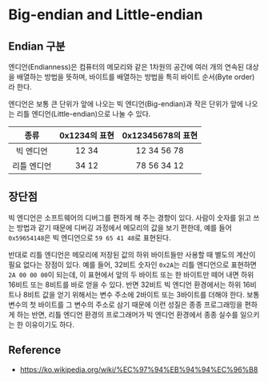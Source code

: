 # Big-endian and Little-endian

## Endian 구분
엔디언(Endianness)은 컴퓨터의 메모리와 같은 1차원의 공간에 여러 개의 연속된 대상을 배열하는 방법을 뜻하며, 
바이트를 배열하는 방법을 특히 바이트 순서(Byte order)라 한다.

엔디언은 보통 큰 단위가 앞에 나오는 빅 엔디언(Big-endian)과 작은 단위가 앞에 나오는 리틀 엔디언(Little-endian)으로 나눌 수 있다.

| 종류 | 0x1234의 표현 | 0x12345678의 표현|
| :---: | :---: | :---: |
| 빅 엔디언 | 12 34 |	12 34 56 78|
| 리틀 엔디언 | 34 12 | 78 56 34 12|


## 장단점

빅 엔디언은 소프트웨어의 디버그를 편하게 해 주는 경향이 있다. 
사람이 숫자를 읽고 쓰는 방법과 같기 때문에 디버깅 과정에서 메모리의 값을 보기 편한데, 
예를 들어 ```0x59654148```은 빅 엔디언으로 ```59 65 41 48```로 표현된다.

반대로 리틀 엔디언은 메모리에 저장된 값의 하위 바이트들만 사용할 때 별도의 계산이 필요 없다는 장점이 있다. 
예를 들어, 32비트 숫자인 ```0x2A```는 리틀 엔디언으로 표현하면 ```2A 00 00 00```이 되는데, 
이 표현에서 앞의 두 바이트 또는 한 바이트만 떼어 내면 하위 16비트 또는 8비트를 바로 얻을 수 있다. 
반면 32비트 빅 엔디언 환경에서는 하위 16비트나 8비트 값을 얻기 위해서는 변수 주소에 2바이트 또는 3바이트를 더해야 한다. 
보통 변수의 첫 바이트를 그 변수의 주소로 삼기 때문에 이런 성질은 종종 프로그래밍을 편하게 하는 반면, 
리틀 엔디언 환경의 프로그래머가 빅 엔디언 환경에서 종종 실수를 일으키는 한 이유이기도 하다.


## Reference
- https://ko.wikipedia.org/wiki/%EC%97%94%EB%94%94%EC%96%B8
